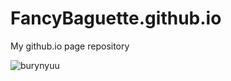# FancyBaguette.github.io
My github.io page repository

![burynyuu](https://c.tenor.com/yySj-rH2-84AAAAd/neco-arc-dance.gif)
